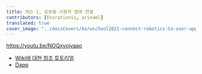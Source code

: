 ```yaml
---
title: 레슨 1, 로봇을 사용자 앱에 연결
contributors: [Ensrationis, arinaml]
translated: true
cover_image: "../docsCovers/ko/wschool2021-connect-robotics-to-user-app.png"
---
```


https://youtu.be/NOQxyojvaao

- [Wiki에 대한 참조 튜토리얼](https://wiki.robonomics.network/docs/get-weather-on-fuji-mountain/)
- [Dapp](https://dapp.robonomics.network/#/)